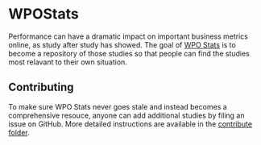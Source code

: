 # WPOStats

Performance can have a dramatic impact on important business metrics online, as study after study has showed. The goal of [WPO Stats](http://wpostats.com) is to become a repository of those studies so that people can find the studies most relavant to their own situation.

## Contributing
To make sure WPO Stats never goes stale and instead becomes a comprehensive resouce, anyone can add additional studies by filing an issue on GitHub. More detailed instructions are available in the [contribute folder](https://github.com/tkadlec/WPOStats/tree/master/contribute).
